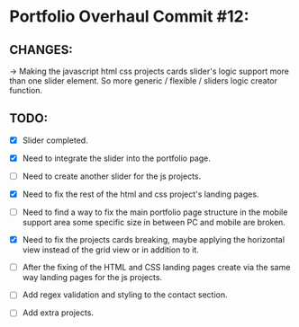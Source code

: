 # Portfolio Overhaul Commit #12:

## CHANGES:

→ Making the javascript html css projects cards slider's logic support more than one slider element. So more generic / flexible / sliders logic creator function.

## TODO:

-   [x] Slider completed.
-   [x] Need to integrate the slider into the portfolio page.
-   [ ] Need to create another slider for the js projects.

-   [x] Need to fix the rest of the html and css project's landing pages.
-   [ ] Need to find a way to fix the main portfolio page structure in the mobile support area some specific size in between PC and mobile are broken.
-   [x] Need to fix the projects cards breaking, maybe applying the horizontal view instead of the grid view or in addition to it.
-   [ ] After the fixing of the HTML and CSS landing pages create via the same way landing pages for the js projects.
-   [ ] Add regex validation and styling to the contact section.
-   [ ] Add extra projects.
